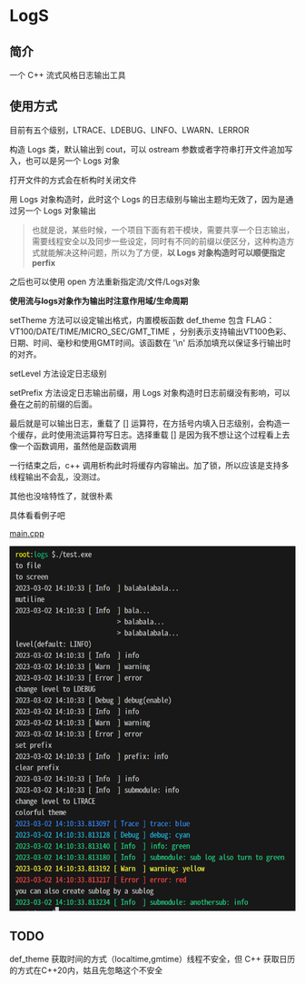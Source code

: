 # LogS

## 简介

一个 C++ 流式风格日志输出工具

## 使用方式

目前有五个级别，LTRACE、LDEBUG、LINFO、LWARN、LERROR

构造 Logs 类，默认输出到 cout，可以 ostream 参数或者字符串打开文件追加写入，也可以是另一个 Logs 对象

打开文件的方式会在析构时关闭文件

用 Logs 对象构造时，此时这个 Logs 的日志级别与输出主题均无效了，因为是通过另一个 Logs 对象输出

> 也就是说，某些时候，一个项目下面有若干模块，需要共享一个日志输出，需要线程安全以及同步一些设定，同时有不同的前缀以便区分，这种构造方式就能解决这种问题，所以为了方便，**以 Logs 对象构造时可以顺便指定 perfix**

之后也可以使用 open 方法重新指定流/文件/Logs对象

**使用流与logs对象作为输出时注意作用域/生命周期**

setTheme 方法可以设定输出格式，内置模板函数 def_theme 包含 FLAG：VT100/DATE/TIME/MICRO_SEC/GMT_TIME ，分别表示支持输出VT100色彩、日期、时间、毫秒和使用GMT时间。该函数在 '\n' 后添加填充以保证多行输出时的对齐。

setLevel 方法设定日志级别

setPrefix 方法设定日志输出前缀，用 Logs 对象构造时日志前缀没有影响，可以叠在之前的前缀的后面。

最后就是可以输出日志，重载了 [] 运算符，在方括号内填入日志级别，会构造一个缓存，此时使用流运算符写日志。选择重载 [] 是因为我不想让这个过程看上去像一个函数调用，虽然他是函数调用

一行结束之后，c++ 调用析构此时将缓存内容输出。加了锁，所以应该是支持多线程输出不会乱，没测过。

其他也没啥特性了，就很朴素

具体看看例子吧

[main.cpp](../example/logs/main.cpp)

![logs_example.png](assets/logs_example.png)

## TODO

def_theme 获取时间的方式（localtime,gmtime）线程不安全，但 C++ 获取日历的方式在C++20内，姑且先忽略这个不安全